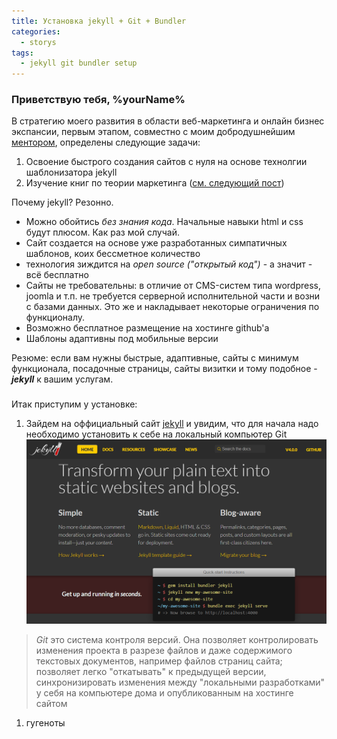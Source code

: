 ```yaml
---
title: Установка jekyll + Git + Bundler
categories: 
  - storys
tags:
  - jekyll git bundler setup
---
```



### Приветствую тебя, %yourName%
В стратегию моего развития в области веб-маркетинга и онлайн бизнес экспансии, первым этапом, совместно с моим добродушнейшим [ментором](http://rinat-enikeev.github.io/cv/ "Настоящий синьор, что тут сказать"), определены следующие задачи:
1. Освоение быстрого создания сайтов с нуля на основе технолгии шаблонизатора jekyll
1. Изучение книг по теории маркетинга ([см. следующий пост](http://ya.ru))

Почему jekyll?
Резонно.

* Можно обойтись *без знания кода*. Начальные навыки html и css будут плюсом. Как раз мой случай.
* Сайт создается на основе уже разработанных симпатичных шаблонов, коих бессметное количество
* технология зиждится на  _open source ("открытый код")_ - а значит - всё бесплатно
* Сайты не требовательны: в отличие от CMS-систем типа wordpress, joomla и т.п. не требуется серверной исполнительной части и возни с базами данных. Это же и накладывает некоторые ограничения по функционалу. 
* Возможно бесплатное размещение на хостинге github'a
* Шаблоны адаптивны под мобильные версии

Резюме: если вам нужны быстрые, адаптивные, сайты с минимум функционала, посадочные страницы, сайты визитки и тому подобное - ***jekyll*** к вашим услугам.

###

Итак приступим у установке:

1. Зайдем на оффициальный сайт [jekyll](https://jekyllrb.com) и увидим, что для начала надо необходимо установить к себе на локальный компьютер Git
	![](/assets/img/jksetup/1.png "ква-ква")
> _Git_ это система контроля версий. Она позволяет контролировать изменения проекта в разрезе файлов и даже содержимого текстовых документов, например файлов страниц сайта; позволяет легко "откатывать" к предыдущей версии, синхронизировать изменения между "локальными разработками" у себя на компьютере дома и опубликованным на хостинге сайтом

1. гугеноты

